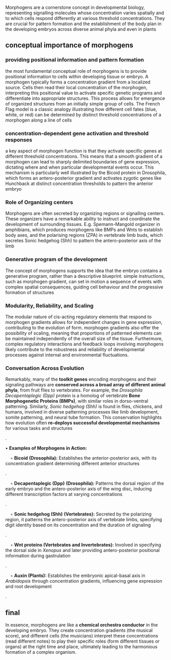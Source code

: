 Morphogens are a cornerstone concept in developmental biology, representing signalling molecules whose concentration varies spatially and to which cells respond differently at various threshold concentrations. They are crucial for pattern formation and the establishment of the body plan in the developing embryos across diverse animal phyla and even in plants


## conceptual importance of morphogens
### providing positional information and pattern formation
the most fundamental conceptual role of morphogens is to provide positional information to cells within developing tissue or embryo. A morphogen typically forms a concentration gradient from a localized source. Cells then read their local concentration of the morphogen, interpreting this positional value to activate specific genetic programs and differentiate into appropriate structures. This process allows for emergence of organized structures from an initially simple group of cells. The French Flag model is a classic analogy illustrating how different cell fates (blue, white, or red) can be determined by distinct threshold concentrations of a morphogen along a line of cells

### concentration-dependent gene activation and threshold responses
a key aspect of morphogen function is that they activate specific genes at different threshold concentrations. This means that a smooth gradient of a morphogen can lead to sharply delimited boundaries of gene expression, dictating where and when particular developmental events occur. This mechanism is particularly well illustrated by the Bicoid protein in Drosophila, which forms an antero-posterior gradient and activates zygotic genes like Hunchback at distinct concentration thresholds to pattern the anterior embryo

### Role of Organizing centers
Morphogens are often secreted by organizing regions or signalling centers. These organizers have a remarkable ability to instruct and coordinate the development of surrounding tissues.
E.g. Spemann-Mangold organizer in amphibians, which produces morphogens like BMPs and Wnts to establish body axes, and the polarising regions (ZPA) in vertebrate limb buds, which secretes Sonic hedgehog (Shh) to pattern the antero-posterior axis of the limb

### Generative program of the development
The concept of morphogens supports the idea that the embryo contains a generative program, rather than a descriptive blueprint. simple instructions, such as morphogen gradient, can set in motion a sequence of events with complex spatial consequences, guiding cell behaviour and the progressive formation of structures

### Modularity, Reliability, and Scaling
The modular nature of cis-acting regulatory elements that respond to morphogen gradients allows for independent changes in gene expression, contributing to the evolution of form. morphogen gradients also offer the possibility of scaling, meaning that proportions of patterned elements can be maintained independently of the overall size of the tissue. Furthermore, complex regulatory interactions and feedback loops involving morphogens likely contribute to the robustness and reliability of developmental processes against internal and environmental fluctuations. 

### Conversation Across Evolution
Remarkably, many of the **toolkit genes** encoding morphogens and their signaling pathways are **conserved across a broad array of different animal phyla**, from fruit flies to vertebrates. For example, the _Drosophila Decapentaplegic (Dpp)_ protein is a homolog of vertebrate **Bone Morphogenetic Proteins (BMPs)**, with similar roles in dorso-ventral patterning. Similarly, _Sonic hedgehog (Shh)_ is found in flies, chickens, and humans, involved in diverse patterning processes like limb development, somite patterning, and neural tube formation. This conservation highlights how evolution often **re-deploys successful developmental mechanisms** for various tasks and structures

.

• **Examples of Morphogens in Action:**

    ◦ **Bicoid** **(Drosophila):** Establishes the anterior-posterior axis, with its concentration gradient determining different anterior structures

.

    ◦ **Decapentaplegic (Dpp)** **(Drosophila):** Patterns the dorsal region of the early embryo and the antero-posterior axis of the wing disc, inducing different transcription factors at varying concentrations

.

    ◦ **Sonic hedgehog (Shh)** **(Vertebrates):** Secreted by the polarizing region, it patterns the antero-posterior axis of vertebrate limbs, specifying digit identity based on its concentration and the duration of signaling

.

    ◦ **Wnt proteins (Vertebrates and Invertebrates):** Involved in specifying the dorsal side in _Xenopus_ and later providing antero-posterior positional information during gastrulation

.

    ◦ **Auxin (Plants):** Establishes the embryonic apical-basal axis in _Arabidopsis_ through concentration gradients, influencing gene expression and root development

.



## final
In essence, morphogens are like a **chemical orchestra conductor** in the developing embryo. They create concentration gradients (the musical score), and different cells (the musicians) interpret these concentrations (read different notes) to play their specific roles (form different tissues or organs) at the right time and place, ultimately leading to the harmonious formation of a complex organism.